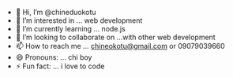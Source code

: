 - 👋 Hi, I’m @chineduokotu
- 👀 I’m interested in ... web development 
- 🌱 I’m currently learning ... node.js
- 💞️ I’m looking to collaborate on ...with other web development 
- 📫 How to reach me ... chineokotu@gmail.com or 09079039660
- 😄 Pronouns: ... chi boy
- ⚡ Fun fact: ... i love to code

<!---
chineduokotu/chineduokotu is a ✨ special ✨ repository because its `README.md` (this file) appears on your GitHub profile.
You can click the Preview link to take a look at your changes.
--->
